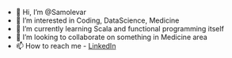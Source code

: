 - 👋 Hi, I’m @Samolevar
- 👀 I’m interested in Coding, DataScience, Medicine
- 🌱 I’m currently learning Scala and functional programming itself
- 💞️ I’m looking to collaborate on something in Medicine area
- 📫 How to reach me - [LinkedIn](https://www.linkedin.com/in/denis-aminev/)

<!---
Samolevar/Samolevar is a ✨ special ✨ repository because its `README.md` (this file) appears on your GitHub profile.
You can click the Preview link to take a look at your changes.
--->
